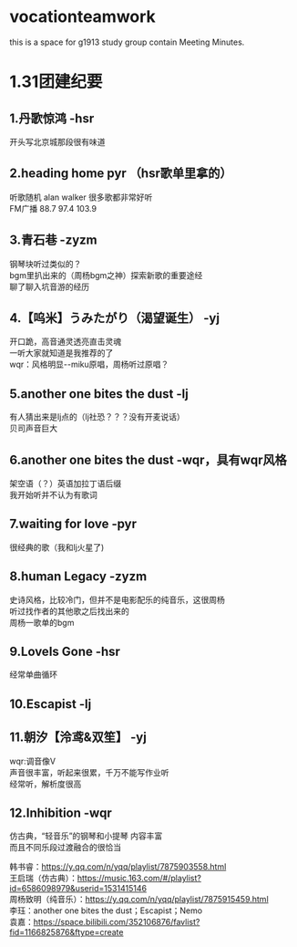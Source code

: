 # vocationteamwork
this is a space for g1913 study group contain  Meeting Minutes.
  
# 1.31团建纪要
## 1.丹歌惊鸿    -hsr  
  开头写北京城那段很有味道  
## 2.heading home pyr （hsr歌单里拿的）  
  听歌随机 alan walker 很多歌都非常好听  
  FM广播  88.7  97.4  103.9  
## 3.青石巷 -zyzm  
  钢琴块听过类似的？  
  bgm里扒出来的（周杨bgm之神）探索新歌的重要途经  
  聊了聊入坑音游的经历  
## 4.【呜米】うみたがり（渴望诞生） -yj  
  开口跪，高音通灵透亮直击灵魂  
  一听大家就知道是我推荐的了  
  wqr：风格明显--miku原唱，周杨听过原唱？  
## 5.another one bites the dust  -lj  
  有人猜出来是lj点的（lj社恐？？？没有开麦说话）  
  贝司声音巨大  
## 6.another one bites the dust  -wqr，具有wqr风格  
  架空语（？）英语加拉丁语后缀  
  我开始听并不认为有歌词  
## 7.waiting for love -pyr  
  很经典的歌（我和lj火星了)  
## 8.human Legacy -zyzm  
  史诗风格，比较冷门，但并不是电影配乐的纯音乐，这很周杨  
  听过找作者的其他歌之后找出来的  
  周杨一歌单的bgm  
## 9.LoveIs Gone -hsr  
  经常单曲循环  
## 10.Escapist -lj   
## 11.朝汐【泠鸢&双笙】  -yj  
  wqr:调音像V  
  声音很丰富，听起来很累，千万不能写作业听  
  经常听，解析度很高    
## 12.Inhibition -wqr  
  仿古典，“轻音乐”的钢琴和小提琴  内容丰富  
  而且不同乐段过渡融合的很恰当  
    
韩书睿：https://y.qq.com/n/yqq/playlist/7875903558.html  
王启瑞（仿古典）：https://music.163.com/#/playlist?id=6586098979&userid=1531415146  
周杨致明（纯音乐）：https://y.qq.com/n/yqq/playlist/7875915459.html  
李珏：another one bites the dust；Escapist；Nemo  
袁嘉：https://space.bilibili.com/352106876/favlist?fid=1166825876&ftype=create  

